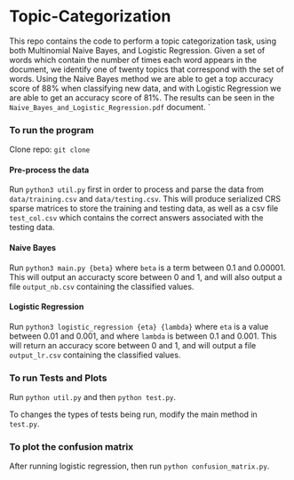 # Topic-Categorization

This repo contains the code to perform a topic categorization task, using both Multinomial Naive Bayes, and Logistic Regression. Given a set of words which contain the number of times each word appears in the document, we identify one of twenty topics that correspond with the set of words. Using the Naive Bayes method we are able to get a top accuracy score of 88\% when classifying new data, and with Logistic Regression we are able to get an accuracy score of 81\%. The results can be seen in the `Naive_Bayes_and_Logistic_Regression.pdf` document.
`

### To run the program

Clone repo: `git clone `

#### Pre-process the data
Run `python3 util.py` first in order to process and parse the data from `data/training.csv` and `data/testing.csv`. This will produce serialized CRS sparse matrices to store the training and testing data, as well as a csv file `test_col.csv` which contains the correct answers associated with the testing data.

#### Naive Bayes

Run `python3 main.py {beta}` where `beta` is a term between  0.1 and 0.00001. This will output an accuracty score between 0 and 1, and will also output a file `output_nb.csv` containing the classified values.

#### Logistic Regression

Run `python3 logistic_regression {eta} {lambda}` where `eta` is a value between 0.01 and 0.001, and where `lambda` is between 0.1 and 0.001. This will return an accuracy score between 0 and 1, and will output a file `output_lr.csv` containing the classified values. 

### To run Tests and Plots

Run `python util.py` and then `python test.py`.

To changes the types of tests being run, modify the main method in `test.py`.

### To plot the confusion matrix 

After running logistic regression, then run `python confusion_matrix.py`.




